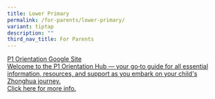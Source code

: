 ```yaml
---
title: Lower Primary
permalink: /for-parents/lower-primary/
variant: tiptap
description: ""
third_nav_title: For Parents
---
```

<p></p>
<div class="isomer-card-grid"><a rel="noopener noreferrer nofollow" href="https://sites.google.com/moe.edu.sg/zpsp1orientation" class="isomer-card"><div class="isomer-card-body"><div class="isomer-card-title">P1 Orientation Google Site</div><div class="isomer-card-description">Welcome to the P1 Orientation Hub — your go‑to guide for all essential information, resources, and support as you embark on your child's Zhonghua journey.</div><div class="isomer-card-link">Click here for more info.</div></div></a>
</div>
<h2></h2>
<p></p>